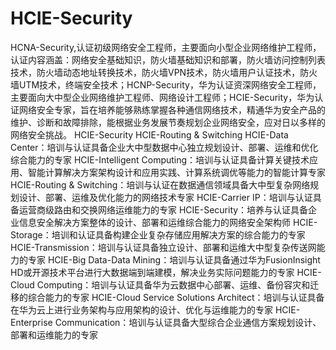 # HCIE-Security
HCNA-Security,认证初级网络安全工程师，主要面向小型企业网络维护工程师，认证内容涵盖：网络安全基础知识，防火墙基础知识和部署，防火墙访问控制列表技术，防火墙动态地址转换技术，防火墙VPN技术，防火墙用户认证技术，防火墙UTM技术，终端安全技术；HCNP-Security，华为认证资深网络安全工程师，主要面向大中型企业网络维护工程师、网络设计工程师；HCIE-Security，华为认证网络安全专家，旨在培养能够熟练掌握各种通信网络技术，精通华为安全产品的维护、诊断和故障排除，能根据业务发展节奏规划企业网络安全，应对日以多样的网络安全挑战。
HCIE-Security
HCIE-Routing & Switching
HCIE-Data Center：培训与认证具备企业大中型数据中心独立规划设计、部署、运维和优化综合能力的专家
HCIE-Intelligent Computing：培训与认证具备计算关键技术应用、智能计算解决方案架构设计和应用实践、计算系统调优等能力的智能计算专家
HCIE-Routing & Switching：培训与认证在数据通信领域具备大中型复杂网络规划设计、部署、运维及优化能力的网络技术专家
HCIE-Carrier IP：培训与认证具备运营商级路由和交换网络运维能力的专家
HCIE-Security：培养与认证具备企业信息安全解决方案整体的设计、部署和运维综合能力的网络安全架构师
HCIE-Storage：培训和认证具备构建企业复杂存储应用解决方案的综合能力的专家
HCIE-Transmission：培训与认证具备独立设计、部署和运维大中型复杂传送网能力的专家
HCIE-Big Data-Data Mining：培训与认证具备通过华为FusionInsight HD或开源技术平台进行大数据端到端建模，解决业务实际问题能力的专家
HCIE-Cloud Computing：培训与认证具备华为云数据中心部署、运维、备份容灾和迁移的综合能力的专家
HCIE-Cloud Service Solutions Architect：培训与认证具备在华为云上进行业务架构与应用架构的设计、优化与运维能力的专家
HCIE-Enterprise Communication：培训与认证具备大型综合企业通信方案规划设计、部署和运维能力的专家
